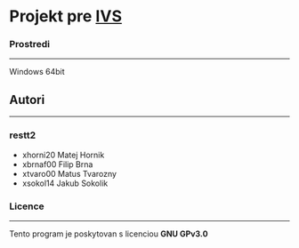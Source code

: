 # Projekt pre [IVS](https://www.fit.vut.cz/study/course/14043/.cs)

### Prostredi
---------

Windows 64bit

## Autori
------

### restt2
- xhorni20 Matej Hornik 
- xbrnaf00 Filip Brna 
- xtvaro00 Matus Tvarozny 
- xsokol14 Jakub Sokolik

### Licence
-------

Tento program je poskytovan s licenciou **GNU GPv3.0**
